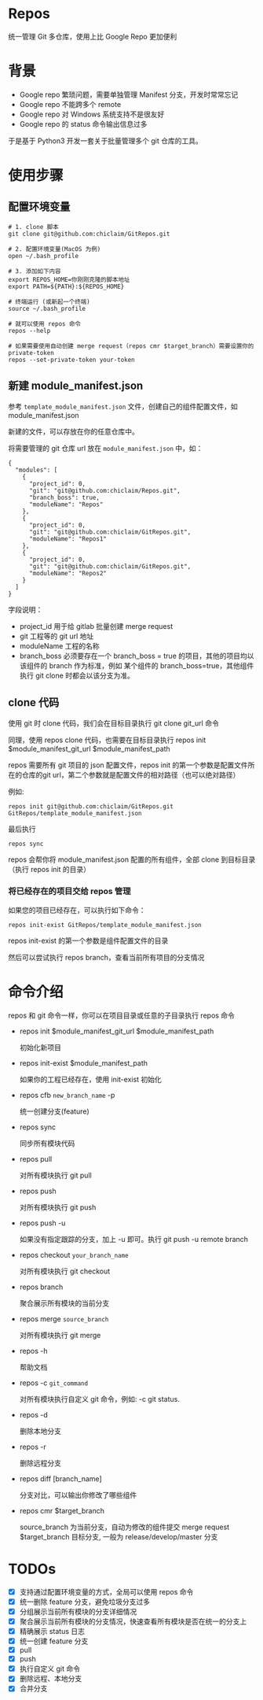 # Repos
统一管理 Git 多仓库，使用上比 Google Repo 更加便利

# 背景
- Google repo 繁琐问题，需要单独管理 Manifest 分支，开发时常常忘记
- Google repo 不能跨多个 remote
- Google repo 对 Windows 系统支持不是很友好
- Google repo 的 status 命令输出信息过多

于是基于 Python3 开发一套关于批量管理多个 git 仓库的工具。


# 使用步骤

## 配置环境变量

```
# 1. clone 脚本
git clone git@github.com:chiclaim/GitRepos.git

# 2. 配置环境变量(MacOS 为例)
open ~/.bash_profile

# 3. 添加如下内容
export REPOS_HOME=你刚刚克隆的脚本地址
export PATH=${PATH}:${REPOS_HOME}

# 终端运行 (或新起一个终端)
source ~/.bash_profile

# 就可以使用 repos 命令
repos --help

# 如果需要使用自动创建 merge request（repos cmr $target_branch）需要设置你的 private-token
repos --set-private-token your-token

```


## 新建 module_manifest.json

参考 `template_module_manifest.json` 文件，创建自己的组件配置文件，如 module_manifest.json

新建的文件，可以存放在你的任意仓库中。

将需要管理的 git 仓库 url 放在 `module_manifest.json` 中，如：

```
{
  "modules": [
    {
      "project_id": 0,
      "git": "git@github.com:chiclaim/Repos.git",
      "branch_boss": true,
      "moduleName": "Repos"
    },
    {
      "project_id": 0,
      "git": "git@github.com:chiclaim/GitRepos.git",
      "moduleName": "Repos1"
    },
    {
      "project_id": 0,
      "git": "git@github.com:chiclaim/GitRepos.git",
      "moduleName": "Repos2"
    }
  ]
}
```

字段说明：

- project_id 用于给 gitlab 批量创建 merge request
- git 工程等的 git url 地址
- moduleName 工程的名称
- branch_boss 必须要存在一个 branch_boss = true 的项目，其他的项目均以该组件的 branch 作为标准，例如 某个组件的 branch_boss=true，其他组件执行 git clone 时都会以该分支为准。


## clone 代码

使用 git 时 clone 代码，我们会在目标目录执行 git clone git_url 命令

同理，使用 repos clone 代码，也需要在目标目录执行 repos init $module_manifest_git_url $module_manifest_path

repos 需要所有 git 项目的 json 配置文件，repos init 的第一个参数是配置文件所在的仓库的git url，第二个参数就是配置文件的相对路径（也可以绝对路径）

例如:

```
repos init git@github.com:chiclaim/GitRepos.git GitRepos/template_module_manifest.json
```

最后执行

```
repos sync
```

repos 会帮你将 module_manifest.json 配置的所有组件，全部 clone 到目标目录（执行 repos init 的目录）

### 将已经存在的项目交给 repos 管理

如果您的项目已经存在，可以执行如下命令：

```
repos init-exist GitRepos/template_module_manifest.json
```

repos init-exist 的第一个参数是组件配置文件的目录

然后可以尝试执行 repos branch，查看当前所有项目的分支情况

# 命令介绍

repos 和 git 命令一样，你可以在项目目录或任意的子目录执行 repos 命令



- repos init $module_manifest_git_url $module_manifest_path

    初始化新项目

- repos init-exist $module_manifest_path

    如果你的工程已经存在，使用 init-exist 初始化

- repos cfb `new_branch_name` -p

    统一创建分支(feature)

- repos sync

    同步所有模块代码

- repos pull

    对所有模块执行 git pull

- repos push

    对所有模块执行 git push

- repos push -u

    如果没有指定跟踪的分支，加上 -u 即可。执行 git push -u remote branch

- repos checkout `your_branch_name`

    对所有模块执行 git checkout

- repos branch

    聚合展示所有模块的当前分支

- repos merge `source_branch`

    对所有模块执行 git merge

- repos -h

    帮助文档

- repos -c `git_command`

    对所有模块执行自定义 git 命令，例如: -c git status.

- repos -d

    删除本地分支

- repos -r

    删除远程分支

- repos diff [branch_name]

    分支对比，可以输出你修改了哪些组件

- repos cmr $target_branch

    source_branch 为当前分支，自动为修改的组件提交 merge request
    $target_branch 目标分支, 一般为 release/develop/master 分支



# TODOs
- [x] 支持通过配置环境变量的方式，全局可以使用 repos 命令
- [x] 统一删除 feature 分支，避免垃圾分支过多
- [x] 分组展示当前所有模块的分支详细情况
- [x] 聚合展示当前所有模块的分支情况，快速查看所有模块是否在统一的分支上
- [x] 精确展示 status 日志
- [x] 统一创建 feature 分支
- [x] pull
- [x] push
- [x] 执行自定义 git 命令
- [x] 删除远程、本地分支
- [x] 合并分支
